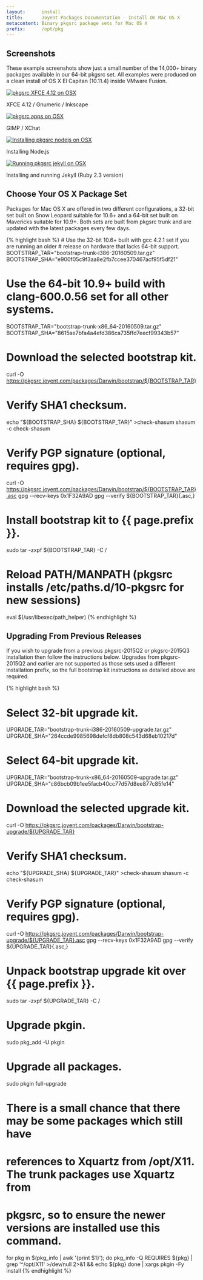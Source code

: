 ```yaml
---
layout:      install
title:       Joyent Packages Documentation - Install On Mac OS X
metacontent: Binary pkgsrc package sets for Mac OS X
prefix:      /opt/pkg
---
```


<div class="container">
	<div class="row">
		<div class="col-md-12">
			<h2 class="text-center">Screenshots</h2>
		</div>
	</div>
	<div class="row">
		<div class="col-md-10 col-md-offset-1">
			<p class="lead">
				These example screenshots show just a small number of the 14,000+ binary
				packages available in our 64-bit pkgsrc set.  All examples were produced
				on a clean install of OS X El Capitan (10.11.4) inside VMware Fusion.
			</p>
		</div>
	</div>
	<div class="row">
		<div class="col-md-3">
			<a href="/img/osx-desktop-xfce.png">
				<img alt="pkgsrc XFCE 4.12 on OSX" src="/img/osx-desktop-xfce-small.png" class="img-responsive">
			</a>
			<p class="small text-center">
				XFCE 4.12 / Gnumeric / Inkscape
			</p>
		</div>
		<div class="col-md-3">
			<a href="/img/osx-desktop-apps.png">
				<img alt="pkgsrc apps on OSX" src="/img/osx-desktop-apps-small.png" class="img-responsive">
			</a>
			<p class="small text-center">
				GIMP / XChat
			</p>
		</div>
		<div class="col-md-3">
			<a href="/img/osx-install-nodejs.png">
				<img alt="Installing pkgsrc nodejs on OSX" src="/img/osx-install-nodejs-small.png" class="img-responsive">
			</a>
			<p class="small text-center">
				Installing Node.js
			</p>
		</div>
		<div class="col-md-3">
			<a href="/img/osx-install-jekyll.png">
				<img alt="Running pkgsrc jekyll on OSX" src="/img/osx-install-jekyll-small.png" class="img-responsive">
			</a>
			<p class="small text-center">
				Installing and running Jekyll (Ruby 2.3 version)
			</p>
		</div>
	</div>
	<div class="row">
		<div class="col-md-10 col-md-offset-1">
			<h2 class="text-center">Choose Your OS X Package Set</h2>
		</div>
	</div>
	<div class="row">
		<div class="col-md-10 col-md-offset-1">
			<p class="lead">
				Packages for Mac OS X are offered in two different configurations, a 32-bit
				set built on Snow Leopard suitable for 10.6+ and a 64-bit set built on
				Mavericks suitable for 10.9+.  Both sets are built from pkgsrc trunk and are
				updated with the latest packages every few days.
			</p>
		</div>
	</div>
	<div class="row">
		<div class="col-md-8 col-md-offset-2">
{% highlight bash %}
# Use the 32-bit 10.6+ built with gcc 4.2.1 set if you are running an older
# release on hardware that lacks 64-bit support.
BOOTSTRAP_TAR="bootstrap-trunk-i386-20160509.tar.gz"
BOOTSTRAP_SHA="e900f05c9f3aa8e2fb7ccee370467acf95f5df21"

# Use the 64-bit 10.9+ build with clang-600.0.56 set for all other systems.
BOOTSTRAP_TAR="bootstrap-trunk-x86_64-20160509.tar.gz"
BOOTSTRAP_SHA="8615ae7bfa4a4efd386ca735ffd7eecf99343b57"

# Download the selected bootstrap kit.
curl -O https://pkgsrc.joyent.com/packages/Darwin/bootstrap/${BOOTSTRAP_TAR}

# Verify SHA1 checksum.
echo "${BOOTSTRAP_SHA}  ${BOOTSTRAP_TAR}" >check-shasum
shasum -c check-shasum

# Verify PGP signature (optional, requires gpg).
curl -O https://pkgsrc.joyent.com/packages/Darwin/bootstrap/${BOOTSTRAP_TAR}.asc
gpg --recv-keys 0x1F32A9AD
gpg --verify ${BOOTSTRAP_TAR}{.asc,}

# Install bootstrap kit to {{ page.prefix }}.
sudo tar -zxpf ${BOOTSTRAP_TAR} -C /

# Reload PATH/MANPATH (pkgsrc installs /etc/paths.d/10-pkgsrc for new sessions)
eval $(/usr/libexec/path_helper)
{% endhighlight %}
		</div>
	</div>
	<div class="row">
		<div class="col-md-10 col-md-offset-1">
			<h2 class="text-center">Upgrading From Previous Releases</h2>
		</div>
	</div>
	<div class="row">
		<div class="col-md-10 col-md-offset-1">
			<p class="lead">
				If you wish to upgrade from a previous pkgsrc-2015Q2 or pkgsrc-2015Q3 installation
				then follow the instructions below.  Upgrades from pkgsrc-2015Q2 and earlier are not
				supported as those sets used a different installation prefix, so the full bootstrap
				kit instructions as detailed above are required.
			</p>
		</div>
	</div>
	<div class="row">
		<div class="col-md-8 col-md-offset-2">
{% highlight bash %}
# Select 32-bit upgrade kit.
UPGRADE_TAR="bootstrap-trunk-i386-20160509-upgrade.tar.gz"
UPGRADE_SHA="264ccde9985698defcf8db808c543d68eb10217d"

# Select 64-bit upgrade kit.
UPGRADE_TAR="bootstrap-trunk-x86_64-20160509-upgrade.tar.gz"
UPGRADE_SHA="c86bcb09b1ee5facb40cc77d57d8ee877c85fe14"

# Download the selected upgrade kit.
curl -O https://pkgsrc.joyent.com/packages/Darwin/bootstrap-upgrade/${UPGRADE_TAR}

# Verify SHA1 checksum.
echo "${UPGRADE_SHA}  ${UPGRADE_TAR}" >check-shasum
shasum -c check-shasum

# Verify PGP signature (optional, requires gpg).
curl -O https://pkgsrc.joyent.com/packages/Darwin/bootstrap-upgrade/${UPGRADE_TAR}.asc
gpg --recv-keys 0x1F32A9AD
gpg --verify ${UPGRADE_TAR}{.asc,}

# Unpack bootstrap upgrade kit over {{ page.prefix }}.
sudo tar -zxpf ${UPGRADE_TAR} -C /

# Upgrade pkgin.
sudo pkg_add -U pkgin

# Upgrade all packages.
sudo pkgin full-upgrade

# There is a small chance that there may be some packages which still have
# references to Xquartz from /opt/X11.  The trunk packages use Xquartz from
# pkgsrc, so to ensure the newer versions are installed use this command.
for pkg in $(pkg_info | awk '{print $1}'); do
  pkg_info -Q REQUIRES ${pkg} | grep '^/opt/X11' >/dev/null 2>&1 && echo ${pkg}
done | xargs pkgin -Fy install
{% endhighlight %}
		</div>
	</div>
</div>
